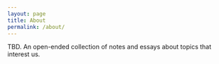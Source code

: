 ```yaml
---
layout: page
title: About
permalink: /about/
---
```


TBD. An open-ended collection of notes and essays about topics that interest us.